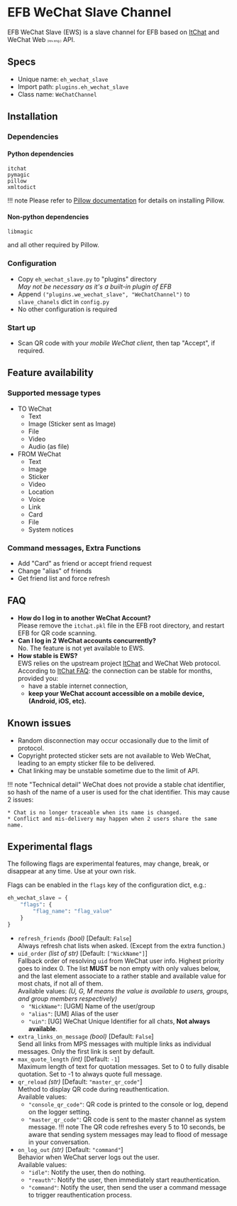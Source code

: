 # EFB WeChat Slave Channel

EFB WeChat Slave (EWS) is a slave channel for EFB based on [ItChat](https://github.com/littlecodersh/ItChat) and WeChat Web <span style="font-size: 0.5em;">(rev.eng.)</span> API.

## Specs
* Unique name: `eh_wechat_slave`
* Import path: `plugins.eh_wechat_slave`
* Class name: `WeChatChannel`

## Installation
### Dependencies
#### Python dependencies
```
itchat
pymagic
pillow
xmltodict
```
!!! note
    Please refer to [Pillow documentation](https://pillow.readthedocs.io/en/3.0.x/installation.html) for details on installing Pillow.

#### Non-python dependencies
```
libmagic
```
and all other required by Pillow.

### Configuration
* Copy `eh_wechat_slave.py` to "plugins" directory  
  _May not be necessary as it's a built-in plugin of EFB_
* Append `("plugins.we_wechat_slave", "WeChatChannel")` to `slave_chanels` dict in `config.py`
* No other configuration is required

### Start up
* Scan QR code with your *mobile WeChat client*, then tap "Accept", if required.

## Feature availability
### Supported message types
* TO WeChat
    * Text
    * Image (Sticker sent as Image)
    * File
    * Video
    * Audio (as file)
* FROM WeChat
    * Text
    * Image
    * Sticker
    * Video
    * Location
    * Voice
    * Link
    * Card
    * File
    * System notices

### Command messages, Extra Functions
* Add "Card" as friend or accept friend request
* Change "alias" of friends
* Get friend list and force refresh

## FAQ
* **How do I log in to another WeChat Account?**  
  Please remove the `itchat.pkl` file in the EFB root directory, and restart EFB for QR code scanning.
* **Can I log in 2 WeChat accounts concurrently?**  
  No. The feature is not yet available to EWS.
* **How stable is EWS?**  
  EWS relies on the upstream project [ItChat](https://github.com/littlecodersh/ItChat) and WeChat Web protocol. According to [ItChat FAQ](https://itchat.readthedocs.io/zh/latest/FAQ/): the connection can be stable for months, provided you:
  * have a stable internet connection,
  * **keep your WeChat account accessible on a mobile device, (Android, iOS, etc).**

## Known issues
* Random disconnection may occur occasionally due to the limit of protocol.
* Copyright protected sticker sets are not available to Web WeChat, leading to an empty sticker file to be delivered.
* Chat linking may be unstable sometime due to the limit of API.

!!! note "Technical detail"
    WeChat does not provide a stable chat identifier, so hash of the name of a user is used for the chat identifier. This may cause 2 issues:

    * Chat is no longer traceable when its name is changed.
    * Conflict and mis-delivery may happen when 2 users share the same name.


## Experimental flags
The following flags are experimental features, may change, break, or disappear at any time. Use at your own risk.

Flags can be enabled in the `flags` key of the configuration dict, e.g.:

```python
eh_wechat_slave = {
    "flags": {
        "flag_name": "flag_value"
    }
}
```

* `refresh_friends` _(bool)_  [Default: `False`]  
  Always refresh chat lists when asked. (Except from the extra function.)
* `uid_order` _(list of str)_  [Default: `["NickName"]`]  
  Fallback order of resolving `uid` from WeChat user info. Highest priority goes to index 0. The list **MUST** be non empty with only values below, and the last element associate to a rather stable and available value for most chats, if not all of them.  
  Available values: _(U, G, M means the value is available to users, groups, and group members respectively)_
    * `"NickName"`: [UGM] Name of the user/group
    * `"alias"`: [UM] Alias of the user
    * `"uin"`: [UG] WeChat Unique Identifier for all chats, **Not always available**.
* `extra_links_on_message` _(bool)_  [Default: `False`]  
  Send all links from MPS messages with multiple links as individual messages. Only the first link is sent by default.
* `max_quote_length` _(int)_  [Default: `-1`]  
  Maximum length of text for quotation messages. Set to 0 to fully disable quotation. Set to -1 to always quote full message.
* `qr_reload` _(str)_  [Default: `"master_qr_code"`]  
  Method to display QR code during reauthentication.  
  Available values:
    * `"console_qr_code"`: QR code is printed to the console or log, depend on the logger setting.
    * `"master_qr_code"`: QR code is sent to the master channel as system message.
  !!! note
      The QR code refreshes every 5 to 10 seconds, be aware that sending system messages may lead to flood of message in your conversation.
* `on_log_out` _(str)_  [Default: `"command"`]  
  Behavior when WeChat server logs out the user.  
    Available values:
    * `"idle"`: Notify the user, then do nothing.
    * `"reauth"`: Notify the user, then immediately start reauthentication.
    * `"command"`: Notify the user, then send the user a command message to trigger reauthentication process.

